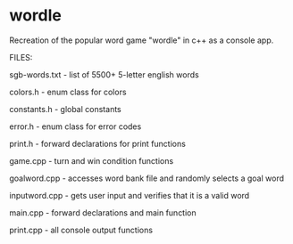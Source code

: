 # wordle

Recreation of the popular word game "wordle" in c++ as a console app. 


FILES:

sgb-words.txt - list of 5500+ 5-letter english words



colors.h - enum class for colors

constants.h - global constants

error.h - enum class for error codes

print.h - forward declarations for print functions



game.cpp - turn and win condition functions

goalword.cpp - accesses word bank file and randomly selects a goal word

inputword.cpp - gets user input and verifies that it is a valid word

main.cpp - forward declarations and main function

print.cpp - all console output functions
